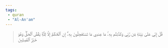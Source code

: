 ```yaml
---
tags: 
 - quran 
 - "Al-An'am"
---
```


> قُلۡ إِنِّي عَلَىٰ بَيِّنَةٖ مِّن رَّبِّي وَكَذَّبۡتُم بِهِۦۚ مَا عِندِي مَا تَسۡتَعۡجِلُونَ بِهِۦٓۚ إِنِ ٱلۡحُكۡمُ إِلَّا لِلَّهِۖ يَقُصُّ ٱلۡحَقَّۖ وَهُوَ خَيۡرُ ٱلۡفَٰصِلِينَ
